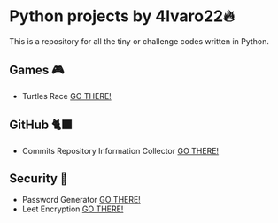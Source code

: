 # Python projects by 4lvaro22🔥
This is a repository for all the tiny or challenge codes written in Python.

## Games 🎮
- Turtles Race [GO THERE!](./Games/turtles-race/main.py)

## GitHub 🐈‍⬛
- Commits Repository Information Collector [GO THERE!](./Github/repository-commits-info/git-github.py)

## Security 🔐
- Password Generator [GO THERE!](./Security/Encryption/leet-encryption/leet-encryption.py)
- Leet Encryption [GO THERE!](./Security/Password/Generator/password_generator.py)
